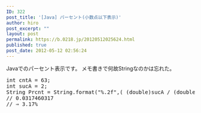 ```yaml
---
ID: 322
post_title: '[Java] パーセント(小数点以下表示)'
author: hiro
post_excerpt: ""
layout: post
permalink: https://b.0218.jp/20120512025624.html
published: true
post_date: 2012-05-12 02:56:24
---
```

Javaでのパーセント表示です。
メモ書きで何故Stringなのかは忘れた。
<!--more-->
<pre class='prettyprint linenums'>
int cntA = 63;
int sucA = 2;
String Prcnt = String.format("%.2f",( (double)sucA / (double)cntA * 100) );
// 0.0317460317
// ⇒ 3.17%
</pre>